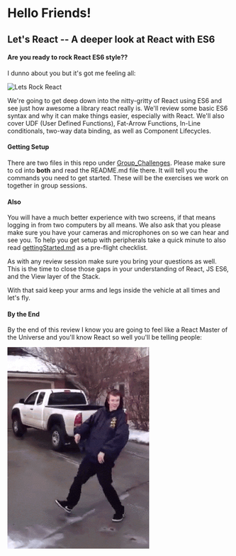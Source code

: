 # Hello Friends!


## Let's React -- A deeper look at React with ES6



#### Are you ready to rock React ES6 style??


I dunno about you but it's got me feeling all:

![Lets Rock React](images/rockIt.gif)


We're going to get deep down into the nitty-gritty of React using ES6 and see
just how awesome a library react really is. We'll review some basic ES6 syntax
and why it can make things easier, especially with React. We'll also cover UDF
(User Defined Functions), Fat-Arrow Functions, In-Line conditionals, two-way data binding, as well as Component Lifecycles.

#### Getting Setup

There are two files in this repo under [Group_Challenges](https://github.com/coding-boot-camp/student-tech-fellow/tree/master/01-Class-Content/Lets_React_Review_Session/Group_Challenges/).
Please make sure to cd into __both__ and read the README.md file there.
It will tell you the commands you need to get started. These will be the exercises we work on together in group sessions.

#### Also

You will have a much better experience with two screens, if that means logging in from two computers by all means. We also ask that you please make sure you have your cameras and microphones on so we can hear and see you. To help you get setup with peripherals take a quick minute to also read [gettingStarted.md](https://github.com/coding-boot-camp/student-tech-fellow/tree/master/gettingStarted.md)
as a pre-flight checklist.

As with any review session make sure you bring your questions as well. This is the time to close those gaps in your understanding of React, JS ES6, and the View layer of the Stack.

With that said keep your arms and legs inside the vehicle at all times and let's fly.


#### By the End
By the end of this review I know you are going to feel like a React Master of the Universe and you'll know React so well you'll be telling people:

![Smooth](images/smooth.gif)
